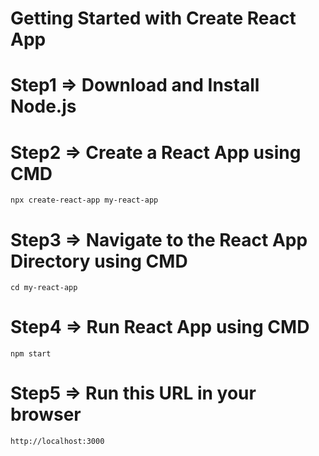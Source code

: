 # Getting Started with Create React App


# Step1 => Download and Install Node.js

# Step2 => Create a React App using CMD
    npx create-react-app my-react-app

# Step3 => Navigate to the React App Directory using CMD
    cd my-react-app

# Step4 => Run React App using CMD
    npm start

# Step5 => Run this URL in your browser
    http://localhost:3000

